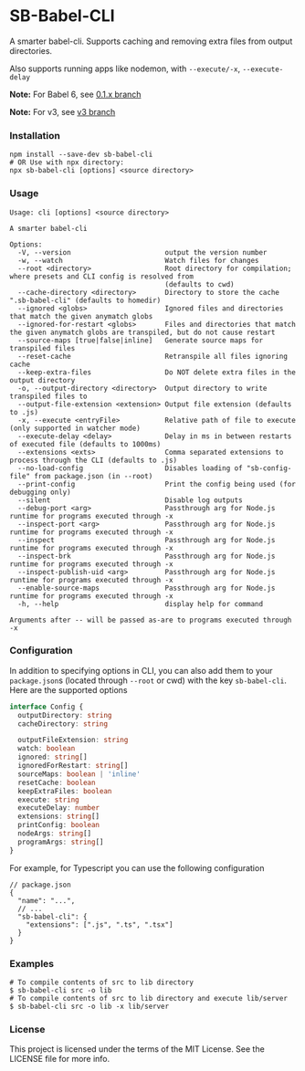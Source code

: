 # SB-Babel-CLI

A smarter babel-cli. Supports caching and removing extra files from output directories.

Also supports running apps like nodemon, with `--execute/-x`, `--execute-delay`

**Note:** For Babel 6, see [0.1.x branch](https://github.com/steelbrain/babel-cli/tree/0.1.x)

**Note:** For v3, see [v3 branch](https://github.com/steelbrain/babel-cli/tree/v3)

### Installation

```
npm install --save-dev sb-babel-cli
# OR Use with npx directory:
npx sb-babel-cli [options] <source directory>
```

### Usage

```
Usage: cli [options] <source directory>

A smarter babel-cli

Options:
  -V, --version                       output the version number
  -w, --watch                         Watch files for changes
  --root <directory>                  Root directory for compilation; where presets and CLI config is resolved from
                                      (defaults to cwd)
  --cache-directory <directory>       Directory to store the cache ".sb-babel-cli" (defaults to homedir)
  --ignored <globs>                   Ignored files and directories that match the given anymatch globs
  --ignored-for-restart <globs>       Files and directories that match the given anymatch globs are transpiled, but do not cause restart
  --source-maps [true|false|inline]   Generate source maps for transpiled files
  --reset-cache                       Retranspile all files ignoring cache
  --keep-extra-files                  Do NOT delete extra files in the output directory
  -o, --output-directory <directory>  Output directory to write transpiled files to
  --output-file-extension <extension> Output file extension (defaults to .js)
  -x, --execute <entryFile>           Relative path of file to execute (only supported in watcher mode)
  --execute-delay <delay>             Delay in ms in between restarts of executed file (defaults to 1000ms)
  --extensions <exts>                 Comma separated extensions to process through the CLI (defaults to .js)
  --no-load-config                    Disables loading of "sb-config-file" from package.json (in --root)
  --print-config                      Print the config being used (for debugging only)
  --silent                            Disable log outputs
  --debug-port <arg>                  Passthrough arg for Node.js runtime for programs executed through -x
  --inspect-port <arg>                Passthrough arg for Node.js runtime for programs executed through -x
  --inspect                           Passthrough arg for Node.js runtime for programs executed through -x
  --inspect-brk                       Passthrough arg for Node.js runtime for programs executed through -x
  --inspect-publish-uid <arg>         Passthrough arg for Node.js runtime for programs executed through -x
  --enable-source-maps                Passthrough arg for Node.js runtime for programs executed through -x
  -h, --help                          display help for command

Arguments after -- will be passed as-are to programs executed through -x
```

### Configuration

In addition to specifying options in CLI, you can also add them to your `package.json`s (located through `--root` or cwd)
with the key `sb-babel-cli`. Here are the supported options

```typescript
interface Config {
  outputDirectory: string
  cacheDirectory: string

  outputFileExtension: string
  watch: boolean
  ignored: string[]
  ignoredForRestart: string[]
  sourceMaps: boolean | 'inline'
  resetCache: boolean
  keepExtraFiles: boolean
  execute: string
  executeDelay: number
  extensions: string[]
  printConfig: boolean
  nodeArgs: string[]
  programArgs: string[]
}
```

For example, for Typescript you can use the following configuration

```json5
// package.json
{
  "name": "...",
  // ...
  "sb-babel-cli": {
    "extensions": [".js", ".ts", ".tsx"]
  }
}
```

### Examples

```
# To compile contents of src to lib directory
$ sb-babel-cli src -o lib
# To compile contents of src to lib directory and execute lib/server
$ sb-babel-cli src -o lib -x lib/server
```

### License

This project is licensed under the terms of the MIT License. See the LICENSE file for more info.
